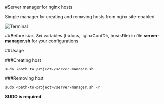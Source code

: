 #Server manager for nginx hosts

Simple manager for creating and removing hosts from nginx site-enabled

![Terminal](http://projects.jsifalda.name/server-manager/screens/terminal.png "Terminal")

##Before start
Set variables (htdocs, nginxConfDir, hostsFile) in file __server-manager.sh__ for your configurations

##Usage

###Creating host

	sudo <path-to-project>/server-manager.sh

###Removing host

	sudo <path-to-project>/server-manager.sh -r

**SUDO is required**